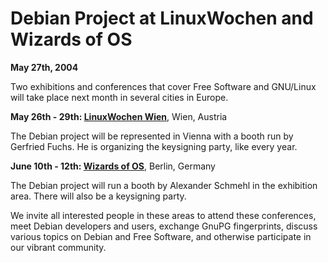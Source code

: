 
Debian Project at LinuxWochen and Wizards of OS
===============================================


**May 27th, 2004**


Two exhibitions and conferences that cover Free Software and
GNU/Linux will take place next month in several cities in Europe.



**May 26th - 29th: [LinuxWochen Wien](https://www.debian.org/events/2004/0526-linuxwochen)**,
 Wien, Austria

The Debian project will be represented in Vienna with a booth run
by Gerfried Fuchs. He is organizing the keysigning party, like every
year.



**June 10th - 12th: [Wizards of OS](https://www.debian.org/events/2004/0610-wizardsofos)**,
 Berlin, Germany

The Debian project will run a booth by Alexander Schmehl in the
exhibition area. There will also be a keysigning party.




We invite all interested people in these areas to attend these
conferences, meet Debian developers and users, exchange GnuPG
fingerprints, discuss various topics on Debian and Free Software,
and otherwise participate in our vibrant community.



